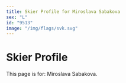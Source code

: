 ```yaml
---
title: Skier Profile for Miroslava Sabakova
sex: "L"
id: "9513"
image: "/img/flags/svk.svg" 
---
```


# Skier Profile

This page is for: Miroslava Sabakova.
    